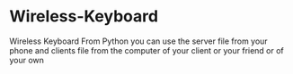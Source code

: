 # Wireless-Keyboard
Wireless Keyboard From Python
you can use the server file from your phone and clients file from the computer of your client or your friend or of your own
